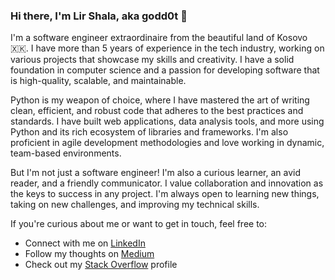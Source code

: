 ### Hi there, I'm Lir Shala, aka godd0t 🙌

I'm a software engineer extraordinaire from the beautiful land of Kosovo 🇽🇰. I have more than 5 years of experience in the tech industry, working on various projects that showcase my skills and creativity. I have a solid foundation in computer science and a passion for developing software that is high-quality, scalable, and maintainable.

Python is my weapon of choice, where I have mastered the art of writing clean, efficient, and robust code that adheres to the best practices and standards. I have built web applications, data analysis tools, and more using Python and its rich ecosystem of libraries and frameworks. I'm also proficient in agile development methodologies and love working in dynamic, team-based environments.

But I'm not just a software engineer! I'm also a curious learner, an avid reader, and a friendly communicator. I value collaboration and innovation as the keys to success in any project. I'm always open to learning new things, taking on new challenges, and improving my technical skills.

If you're curious about me or want to get in touch, feel free to:

* Connect with me on [LinkedIn](https://www.linkedin.com/in/lirim-shala/)
* Follow my thoughts on [Medium](https://medium.com/@godd0t)
* Check out my [Stack Overflow](https://stackoverflow.com/users/13935231/godd0t) profile
